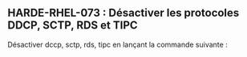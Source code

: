## HARDE-RHEL-073 : Désactiver les protocoles DDCP, SCTP, RDS et TIPC

Désactiver dccp, sctp, rds, tipc  en lançant la commande suivante :

